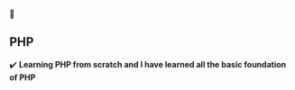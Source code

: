  :page_facing_up: 
 ## PHP 

:heavy_check_mark: **Learning PHP from scratch and I have learned all the basic foundation of PHP**   
